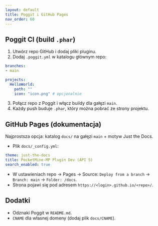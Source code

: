 ```yaml
---
layout: default
title: Poggit i GitHub Pages
nav_order: 60
---
```


## Poggit CI (build `.phar`)

1. Utwórz repo GitHub i dodaj pliki pluginu.
2. Dodaj `.poggit.yml` w katalogu głównym repo:

```yaml
branches:
- main

projects:
  HelloWorld:
    path: ""
    icon: "icon.png" # opcjonalnie
```

3. Połącz repo z Poggit i włącz buildy dla gałęzi `main`.
4. Każdy push buduje `.phar`, który można pobrać ze strony projektu.

## GitHub Pages (dokumentacja)

Najprostsza opcja: katalog `docs/` na gałęzi `main` + motyw Just the Docs.

- Plik `docs/_config.yml`:

```yaml
theme: just-the-docs
title: PocketMine‑MP Plugin Dev (API 5)
search_enabled: true
```

- W ustawieniach repo → Pages → Source: `Deploy from a branch` → `Branch: main` → `Folder: /docs`.
- Strona pojawi się pod adresem `https://<login>.github.io/<repo>/`.

## Dodatki

- Odznaki Poggit w `README.md`.
- `CNAME` dla własnej domeny (dodaj plik `docs/CNAME`).